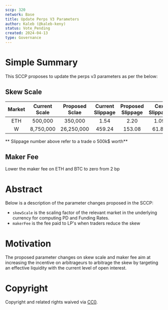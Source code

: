 ```yaml
---
sccp: 320
network: Base
title: Update Perps V3 Parameters
author: Kaleb (@kaleb-keny)
status: Vote_Pending
created: 2024-04-13
type: Governance
---
```


# Simple Summary

This SCCP proposes to update the perps v3 parameters as per the below:

## Skew Scale

| **Market** | **Current Scale** | **Proposed Sclae** | **Current Slippage** | **Proposed Slippage** | **Cex Slippage** |
|:----------:|:-----------------:|:------------------:|:--------------------:|:---------------------:|:----------------:|
|     ETH    |      500,000      |       350,000      |         1.54         |          2.20         |       1.09       |
|      W     |     8,750,000     |     26,250,000     |        459.24        |         153.08        |       61.89      |

** Slippage number above refer to a trade o 500k$ worth**

## Maker Fee

Lower the maker fee on ETH and BTC to zero from 2 bp

# Abstract

Below is a description of the parameter changes proposed in the SCCP:
- `skewScale` is the scaling factor of the relevant market in the underlying currency for computing PD and Funding Rates.
- `makerFee` is the fee paid to LP's when traders reduce the skew

# Motivation

The proposed parameter changes on skew scale and maker fee aim at increasing the incentive on arbitrageurs to arbitrage the skew by targeting an effective liquidity with the current level of open interest.

# Copyright

Copyright and related rights waived via [CC0](https://creativecommons.org/publicdomain/zero/1.0/).


